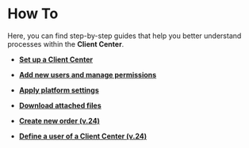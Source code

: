 # How To

Here, you can find step-by-step guides that help you better understand processes within the **Client Center**.

* **[Set up a Client Center](define-a-new-cc.md)**

* **[Add new users and manage permissions](setup-a-new-user-account-v26.md)**

* **[Apply platform settings](apply-platform-settings.md)**

* **[Download attached files](download-attachments.md)**

* **[Create new order (v.24)](create-new-order.md)**

* **[Define a user of a Client Center (v.24)](setup-a-new-user-account-v24.md)**
